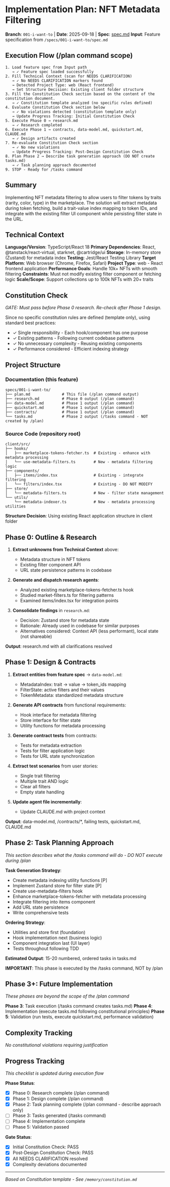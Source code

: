 # Implementation Plan: NFT Metadata Filtering

**Branch**: `001-i-want-to` | **Date**: 2025-09-18 | **Spec**: [spec.md](./spec.md)
**Input**: Feature specification from `/specs/001-i-want-to/spec.md`

## Execution Flow (/plan command scope)
```
1. Load feature spec from Input path
   → ✓ Feature spec loaded successfully
2. Fill Technical Context (scan for NEEDS CLARIFICATION)
   → ✓ No NEEDS CLARIFICATION markers found
   → Detected Project Type: web (React frontend)
   → Set Structure Decision: Existing client folder structure
3. Fill the Constitution Check section based on the content of the constitution document.
   → ✓ Constitution template analyzed (no specific rules defined)
4. Evaluate Constitution Check section below
   → ✓ No violations detected (constitution template only)
   → Update Progress Tracking: Initial Constitution Check
5. Execute Phase 0 → research.md
   → ✓ Research completed
6. Execute Phase 1 → contracts, data-model.md, quickstart.md, CLAUDE.md
   → ✓ Design artifacts created
7. Re-evaluate Constitution Check section
   → ✓ No new violations
   → Update Progress Tracking: Post-Design Constitution Check
8. Plan Phase 2 → Describe task generation approach (DO NOT create tasks.md)
   → ✓ Task planning approach documented
9. STOP - Ready for /tasks command
```

## Summary
Implementing NFT metadata filtering to allow users to filter tokens by traits (rarity, color, type) in the marketplace. The solution will extract metadata during token fetching, build a trait-value index mapping to token IDs, and integrate with the existing filter UI component while persisting filter state in the URL.

## Technical Context
**Language/Version**: TypeScript/React 18
**Primary Dependencies**: React, @tanstack/react-virtual, starknet, @cartridge/ui
**Storage**: In-memory store (Zustand) for metadata index
**Testing**: Jest/React Testing Library
**Target Platform**: Web browser (Chrome, Firefox, Safari)
**Project Type**: web - React frontend application
**Performance Goals**: Handle 10k+ NFTs with smooth filtering
**Constraints**: Must not modify existing filter component or fetching logic
**Scale/Scope**: Support collections up to 100k NFTs with 20+ traits

## Constitution Check
*GATE: Must pass before Phase 0 research. Re-check after Phase 1 design.*

Since no specific constitution rules are defined (template only), using standard best practices:
- ✓ Single responsibility - Each hook/component has one purpose
- ✓ Existing patterns - Following current codebase patterns
- ✓ No unnecessary complexity - Reusing existing components
- ✓ Performance considered - Efficient indexing strategy

## Project Structure

### Documentation (this feature)
```
specs/001-i-want-to/
├── plan.md              # This file (/plan command output)
├── research.md          # Phase 0 output (/plan command)
├── data-model.md        # Phase 1 output (/plan command)
├── quickstart.md        # Phase 1 output (/plan command)
├── contracts/           # Phase 1 output (/plan command)
└── tasks.md             # Phase 2 output (/tasks command - NOT created by /plan)
```

### Source Code (repository root)
```
client/src/
├── hooks/
│   ├── marketplace-tokens-fetcher.ts  # Existing - enhance with metadata processing
│   └── use-metadata-filters.ts        # New - metadata filtering logic
├── components/
│   ├── items/index.tsx                # Existing - integrate filtering
│   └── filters/index.tsx              # Existing - DO NOT MODIFY
├── store/
│   └── metadata-filters.ts            # New - filter state management
└── utils/
    └── metadata-indexer.ts            # New - metadata processing utilities
```

**Structure Decision**: Using existing React application structure in client folder

## Phase 0: Outline & Research

1. **Extract unknowns from Technical Context** above:
   - Metadata structure in NFT tokens
   - Existing filter component API
   - URL state persistence patterns in codebase

2. **Generate and dispatch research agents**:
   - Analyzed existing marketplace-tokens-fetcher.ts hook
   - Studied market-filters.ts for filtering patterns
   - Examined items/index.tsx for integration points

3. **Consolidate findings** in `research.md`:
   - Decision: Zustand store for metadata state
   - Rationale: Already used in codebase for similar purposes
   - Alternatives considered: Context API (less performant), local state (not shareable)

**Output**: research.md with all clarifications resolved

## Phase 1: Design & Contracts

1. **Extract entities from feature spec** → `data-model.md`:
   - MetadataIndex: trait → value → token_ids mapping
   - FilterState: active filters and their values
   - TokenMetadata: standardized metadata structure

2. **Generate API contracts** from functional requirements:
   - Hook interface for metadata filtering
   - Store interface for filter state
   - Utility functions for metadata processing

3. **Generate contract tests** from contracts:
   - Tests for metadata extraction
   - Tests for filter application logic
   - Tests for URL state synchronization

4. **Extract test scenarios** from user stories:
   - Single trait filtering
   - Multiple trait AND logic
   - Clear all filters
   - Empty state handling

5. **Update agent file incrementally**:
   - Update CLAUDE.md with project context

**Output**: data-model.md, /contracts/*, failing tests, quickstart.md, CLAUDE.md

## Phase 2: Task Planning Approach
*This section describes what the /tasks command will do - DO NOT execute during /plan*

**Task Generation Strategy**:
- Create metadata indexing utility functions [P]
- Implement Zustand store for filter state [P]
- Create use-metadata-filters hook
- Enhance marketplace-tokens-fetcher with metadata processing
- Integrate filtering into items component
- Add URL state persistence
- Write comprehensive tests

**Ordering Strategy**:
- Utilities and store first (foundation)
- Hook implementation next (business logic)
- Component integration last (UI layer)
- Tests throughout following TDD

**Estimated Output**: 15-20 numbered, ordered tasks in tasks.md

**IMPORTANT**: This phase is executed by the /tasks command, NOT by /plan

## Phase 3+: Future Implementation
*These phases are beyond the scope of the /plan command*

**Phase 3**: Task execution (/tasks command creates tasks.md)
**Phase 4**: Implementation (execute tasks.md following constitutional principles)
**Phase 5**: Validation (run tests, execute quickstart.md, performance validation)

## Complexity Tracking
*No constitutional violations requiring justification*

## Progress Tracking
*This checklist is updated during execution flow*

**Phase Status**:
- [x] Phase 0: Research complete (/plan command)
- [x] Phase 1: Design complete (/plan command)
- [x] Phase 2: Task planning complete (/plan command - describe approach only)
- [ ] Phase 3: Tasks generated (/tasks command)
- [ ] Phase 4: Implementation complete
- [ ] Phase 5: Validation passed

**Gate Status**:
- [x] Initial Constitution Check: PASS
- [x] Post-Design Constitution Check: PASS
- [x] All NEEDS CLARIFICATION resolved
- [x] Complexity deviations documented

---
*Based on Constitution template - See `/memory/constitution.md`*